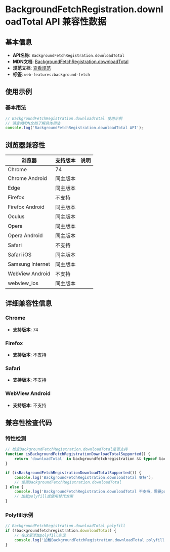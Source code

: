 # BackgroundFetchRegistration.downloadTotal API 兼容性数据

## 基本信息

- **API名称**: `BackgroundFetchRegistration.downloadTotal`
- **MDN文档**: [BackgroundFetchRegistration.downloadTotal](https://developer.mozilla.org/docs/Web/API/BackgroundFetchRegistration/downloadTotal)
- **规范文档**: [查看规范](https://wicg.github.io/background-fetch/#dom-backgroundfetchregistration-downloadtotal)
- **标签**: `web-features:background-fetch`

## 使用示例

### 基本用法

```javascript
// BackgroundFetchRegistration.downloadTotal 使用示例
// 请查阅MDN文档了解具体用法
console.log('BackgroundFetchRegistration.downloadTotal API');
```

## 浏览器兼容性

| 浏览器 | 支持版本 | 说明 |
|--------|----------|------|
| Chrome | 74 |  |
| Chrome Android | 同主版本 |  |
| Edge | 同主版本 |  |
| Firefox | 不支持 |  |
| Firefox Android | 同主版本 |  |
| Oculus | 同主版本 |  |
| Opera | 同主版本 |  |
| Opera Android | 同主版本 |  |
| Safari | 不支持 |  |
| Safari iOS | 同主版本 |  |
| Samsung Internet | 同主版本 |  |
| WebView Android | 不支持 |  |
| webview_ios | 同主版本 |  |

## 详细兼容性信息

### Chrome

- **支持版本**: 74

### Firefox

- **支持版本**: 不支持

### Safari

- **支持版本**: 不支持

### WebView Android

- **支持版本**: 不支持

## 兼容性检查代码

### 特性检测

```javascript
// 检查BackgroundFetchRegistration.downloadTotal是否支持
function isBackgroundFetchRegistrationDownloadTotalSupported() {
    return 'downloadTotal' in backgroundfetchregistration && typeof backgroundfetchregistration.downloadTotal === 'function';
}

if (isBackgroundFetchRegistrationDownloadTotalSupported()) {
    console.log('BackgroundFetchRegistration.downloadTotal 支持');
    // 使用BackgroundFetchRegistration.downloadTotal
} else {
    console.log('BackgroundFetchRegistration.downloadTotal 不支持，需要polyfill');
    // 加载polyfill或使用替代方案
}
```

### Polyfill示例

```javascript
// BackgroundFetchRegistration.downloadTotal polyfill
if (!backgroundfetchregistration.downloadTotal) {
    // 在这里添加polyfill实现
    console.log('加载BackgroundFetchRegistration.downloadTotal polyfill');
}
```

